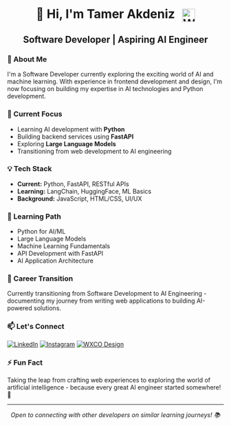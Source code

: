 <div align="center">
  <h1>
    👋 Hi, I'm Tamer Akdeniz
    <a href="https://wxcodesign.com">
      <img src="https://wxcodesign.com/img/favicon/wxco.ico" alt="WXCO Design" width="30" style="vertical-align: middle; margin-left: 10px"/>
    </a>
  </h1>
  
  <h2>Software Developer | Aspiring AI Engineer</h2>
</div>

### 🚀 About Me
I'm a Software Developer currently exploring the exciting world of AI and machine learning. With experience in frontend development and design, I'm now focusing on building my expertise in AI technologies and Python development.

### 🔭 Current Focus
- Learning AI development with **Python**
- Building backend services using **FastAPI**
- Exploring **Large Language Models**
- Transitioning from web development to AI engineering

### 💡 Tech Stack
- **Current:** Python, FastAPI, RESTful APIs
- **Learning:** LangChain, HuggingFace, ML Basics
- **Background:** JavaScript, HTML/CSS, UI/UX

### 🌱 Learning Path
- Python for AI/ML
- Large Language Models
- Machine Learning Fundamentals
- API Development with FastAPI
- AI Application Architecture

### 🎯 Career Transition
Currently transitioning from Software Development to AI Engineering - documenting my journey from writing web applications to building AI-powered solutions.

### 📫 Let's Connect
[![LinkedIn](https://img.shields.io/badge/linkedin-0A66C2?style=for-the-badge&logo=linkedin&logoColor=white)](https://linkedin.com/in/tamerakdeniz)
[![Instagram](https://img.shields.io/badge/Instagram-E4405F?style=for-the-badge&logo=instagram&logoColor=white)](https://instagram.com/tamerakdnz)
[![WXCO Design](https://img.shields.io/badge/WXCO_Design-000000?style=for-the-badge&logoColor=white&labelColor=000000&color=000000)](https://wxcodesign.com)

### ⚡ Fun Fact
Taking the leap from crafting web experiences to exploring the world of artificial intelligence - because every great AI engineer started somewhere! 🚀

---

<div align="center">
  <i>Open to connecting with other developers on similar learning journeys! 📚</i>
</div>
